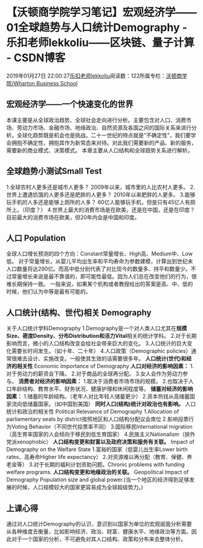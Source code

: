 
# 【沃顿商学院学习笔记】宏观经济学——01全球趋势与人口统计Demography - 乐扣老师lekkoliu——区块链、量子计算 - CSDN博客

2019年01月27日 22:00:27[乐扣老师lekkoliu](https://me.csdn.net/lsttoy)阅读数：122所属专栏：[沃顿商学院/Wharton Business School](https://blog.csdn.net/column/details/33347.html)



## 宏观经济学——一个快速变化的世界
本课主要是从全球政治趋势、全球社会走向进行分析。主要包含对人口、消费市场、劳动力市场、金融市场、地缘政治、自然资源及各国之间的国际关系来进行分析。全球化趋势既是机会也是挑战。二十一世纪的特点就是“不确定性”，我们要学会拥抱不确定性，拥抱其作为新常态来对待。对此我们需要新的产品、新的服务，需要新的商业模式、决策模式。
本章主要从人口结构和全球趋势关系进行解析。
## 全球趋势小测试Small Test
1.全球农村人更多还是城市人更多？
2009年以来，城市里的人比农村人更多。
2.世界上遭遇饥饿的人更多还是肥胖的人更多？
2010年以来肥胖的人更多。
3.能够玩手机的人多还是能够上厕所的人多？
60亿人能够玩手机，但是只有45亿人有厕所上。（印度？）
4.世界上最大的消费市场是在欧美，还是在中国，还是在印度？
目前最大的消费市场在欧美，但20年内会是中国和印度。
## 人口 Population
全球人口增长预测的四个方向：Constant常量增长、High高、Medium中、Low低。
对于常量增长，从婴儿平均出生率和平均寿命为参数建模，计算出到世纪末人口数量将达290亿。而高中低分别代表了对比现今的数量多、持平和数量少。不过常量增长来说是最不靠谱的，即可能性最低。因为人们总在改变他们的行为，很难长期保持一致。
一般来说，如果某个机构或者教授给出的答案是高、中、低的时候，他们认为中等是最有可能的。
## 人口统计(结构、世代)相关 Demography
关于人口统计学科Demography
1.Demography是一个对人类人口尤其在**规模Size、密度Density、分布Distribution和活力Vital**相关的统计学科。
2.对于长期影响而言，微小的人口结构改变会给社会带来巨大的变化。
3.人口统计的巨大变化需要长时间发生。（如十年、二十年）
4.人口政策（Demographic policies）通常很难去设计、实施改变。一般使其生效的话需要很多年。
**人口统计(世代)和经济的相关性**
Economic Importance of Demography
**人口对经济的影响因素：**
1.对于劳动力的薪资会下降。
2.对于商品的全球再分配。
3.女人会作为劳动力参与。
**消费者对经济的影响因素：**
1.取决于消费者市场市场的规模。
2.也取决于人口年龄结构、教育水平、财务状况、健康护理和休闲程度等。
**储蓄对经济的影响因素：**
1.储蓄的年龄结构。（老年人对比年轻人储蓄更少）
2.资本热钱从高储蓄国家流向低储蓄国家。（如中国到美国）
**同时人口(结构)统计对政治也有影响。**
人口统计和政治的相关性
Political Relevance of Demography
1.Allocation  of parliamentary seats by district按照地区和人口结构分配议会席位
2.影响投票行为Voting Behavior（不同世代投票率不同）
3.国际移民International migration（高生育率国家的人会倾向于移民到低生育国家）
4.民族主义Nationalism（排外党派xenophobic）
**人口结构变更和财富以及政府决策和服务有关联。**
Impact of Demography on the Welfare State
1.富裕的国家（低婴儿出生率Lower birth rates、高寿命Higher life expectancy）
2.对资源难以再分配（教育、保健、养老金等）
3.对于长期的福利计划资助问题。Chronic problems with funding welfare programs.
**人口结构变更和地缘政治的关联。**
Geopolitical Impact of Demography
Population size and global power.(当一个地区的经济得到足够发展的时候，人口规模较大的国家更容易成为全球超级势力。)
## 上课心得
通过对人口统计Demography的认识，意识到以国家为单位的宏观层面分析需要从各种维度去衡量，比如影响经济、政治、财富、健康水平、地缘政治等方面。因此对于一个国家的分析，不可避免对其人口结构、政策和分布来去整体分析。

